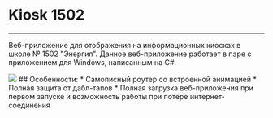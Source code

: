# Kiosk 1502
___

Веб-приложение для отображения на информационных киосках в школе № 1502 "Энергия". Данное веб-приложение работает в паре с приложением для Windows, написанным на C#.

<img src='https://i.postimg.cc/0Q3Qj0H5/Kiosk.png' />
## Особенности:
* Самописный роутер со встроенной анимацией
* Полная защита от дабл-тапов
* Полная загрузка веб-приложения при первом запуске и возможность работы при потере интернет-соединения
